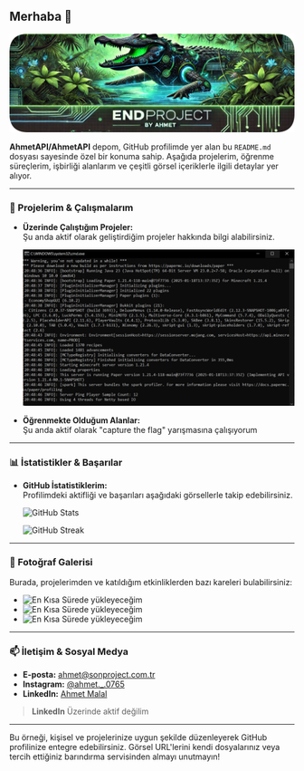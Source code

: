 ## Merhaba 👋

![Banner Görseli](banner.png)

**AhmetAPI/AhmetAPI** depom, GitHub profilimde yer alan bu `README.md` dosyası sayesinde özel bir konuma sahip. Aşağıda projelerim, öğrenme süreçlerim, işbirliği alanlarım ve çeşitli görsel içeriklerle ilgili detaylar yer alıyor.

---

### 🚀 Projelerim & Çalışmalarım

- **Üzerinde Çalıştığım Projeler:**  
  Şu anda aktif olarak geliştirdiğim projeler hakkında bilgi alabilirsiniz.
  
  ![Proje Örneği](Server.png)

- **Öğrenmekte Olduğum Alanlar:**  
  Şu anda aktif olarak "capture the flag"
  yarışmasına çalışıyorum  
  
---

### 📊 İstatistikler & Başarılar

- **GitHub İstatistiklerim:**  
  Profilimdeki aktifliği ve başarıları aşağıdaki görsellerle takip edebilirsiniz.
  
  ![GitHub Stats](https://github-readme-stats.vercel.app/api?username=AhmetAPI&show_icons=true&theme=radical)
  
  ![GitHub Streak](https://github-readme-streak-stats.herokuapp.com/?user=AhmetAPI&theme=radical)

---

### 📸 Fotoğraf Galerisi

Burada, projelerimden ve katıldığım etkinliklerden bazı kareleri bulabilirsiniz:

- ![En Kısa Sürede yükleyeceğim](https://linkiniz.com/galeri1.png)
- ![En Kısa Sürede yükleyeceğim](https://linkiniz.com/galeri2.png)
- ![En Kısa Sürede yükleyeceğim](https://linkiniz.com/galeri3.png)

---

### 📫 İletişim & Sosyal Medya

- **E-posta:** [ahmet@sonproject.com.tr](mailto:[ahmet@sonproject.com.tr)
- **Instagram:** [@ahmet._.0765](https://www.instagram.com/ahmet._.0765/)
- **LinkedIn:** [Ahmet Malal](https://www.linkedin.com/in/ahmet-malal-019172352/) 
> **LinkedIn** Üzerinde aktif değilim
---

Bu örneği, kişisel ve projelerinize uygun şekilde düzenleyerek GitHub profilinize entegre edebilirsiniz. Görsel URL'lerini kendi dosyalarınız veya tercih ettiğiniz barındırma servisinden almayı unutmayın!

